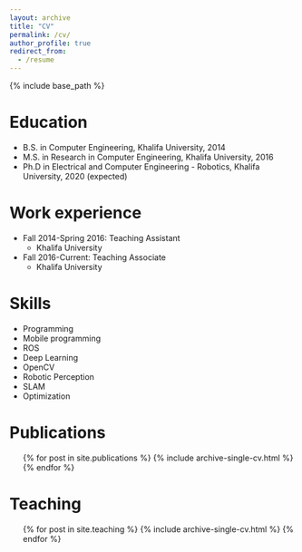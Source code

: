 ```yaml
---
layout: archive
title: "CV"
permalink: /cv/
author_profile: true
redirect_from:
  - /resume
---
```


{% include base_path %}

Education
======
* B.S. in Computer Engineering, Khalifa University, 2014
* M.S. in Research in Computer Engineering, Khalifa University, 2016
* Ph.D in Electrical and Computer Engineering - Robotics, Khalifa University, 2020 (expected)

Work experience
======
* Fall 2014-Spring 2016: Teaching Assistant
  * Khalifa University
* Fall 2016-Current: Teaching Associate 
  * Khalifa University

Skills
======
* Programming 
* Mobile programming 
* ROS 
* Deep Learning
* OpenCV
* Robotic Perception 
* SLAM
* Optimization


Publications
======
  <ul>{% for post in site.publications %}
    {% include archive-single-cv.html %}
  {% endfor %}</ul>
  

Teaching
======
  <ul>{% for post in site.teaching %}
    {% include archive-single-cv.html %}
  {% endfor %}</ul>
  

